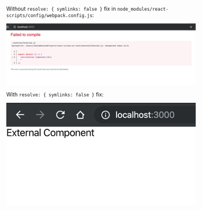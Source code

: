 Without `resolve: { symlinks: false }` fix in `node_modules/react-scripts/config/webpack.config.js`:

![before fix](/demo/Before.png)

With `resolve: { symlinks: false }` fix:

![after fix](/demo/After.png)


